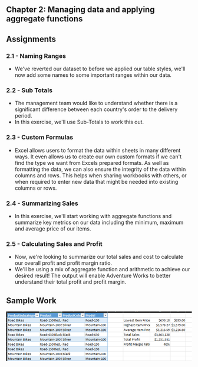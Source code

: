 ## Chapter 2: Managing data and applying aggregate functions

## Assignments
### 2.1 - Naming Ranges
- We've reverted our dataset to before we applied our table styles, we'll now add some names to some important ranges within our data.

### 2.2 - Sub Totals
- The management team would like to understand whether there is a significant difference between each country's order to the delivery period.
- In this exercise, we'll use Sub-Totals to work this out.

### 2.3 - Custom Formulas
- Excel allows users to format the data within sheets in many different ways. It even allows us to create our own custom formats if we can't find the type we want from Excels prepared formats. As well as formatting the data, we can also ensure the integrity of the data within columns and rows. This helps when sharing workbooks with others, or when required to enter new data that might be needed into existing columns or rows.

### 2.4 - Summarizing Sales
- In this exercise, we'll start working with aggregate functions and summarize key metrics on our data including the minimum, maximum and average price of our items.

### 2.5 - Calculating Sales and Profit
- Now, we're looking to summarize our total sales and cost to calculate our overall profit and profit margin ratio.
- We'll be using a mix of aggregate function and arithmetic to achieve our desired result! The output will enable Adventure Works to better understand their total profit and profit margin.

## Sample Work
![Formatting Example](https://github.com/haileyrthomas01/datacamp-excel-fundamentals/blob/main/introduction-to-excel/chapter3/Screenshot%202025-04-07%20141138.png)
